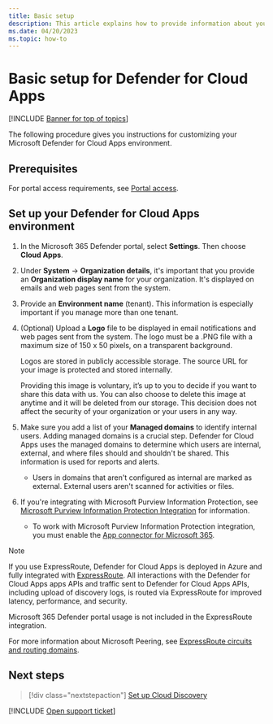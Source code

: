 ```yaml
---
title: Basic setup
description: This article explains how to provide information about your organization in Defender for Cloud Apps.
ms.date: 04/20/2023
ms.topic: how-to
---
```

# Basic setup for Defender for Cloud Apps

[!INCLUDE [Banner for top of topics](includes/banner.md)]

The following procedure gives you instructions for customizing your Microsoft Defender for Cloud Apps environment.

## Prerequisites

For portal access requirements, see [Portal access](network-requirements.md#portal-access).

## Set up your Defender for Cloud Apps environment

1. In the Microsoft 365 Defender portal, select **Settings**. Then choose **Cloud Apps**.

1. Under **System** -> **Organization details**, it's important that you provide an **Organization display name** for your organization. It's displayed on emails and web pages sent from the system.

1. Provide an **Environment name** (tenant). This information is especially important if you manage more than one tenant.

1. (Optional) Upload a **Logo** file to be displayed in email notifications and web pages sent from the system. The logo must be a .PNG file with a maximum size of 150 x 50 pixels, on a transparent background.

   Logos are stored in publicly accessible storage. The source URL for your image is protected and stored internally. 

   Providing this image is voluntary, it’s up to you to decide if you want to share this data with us. You can also choose to delete this image at anytime and it will be deleted from our storage. This decision does not affect the security of your organization or your users in any way.

1. Make sure you add a list of your **Managed domains** to identify internal users. Adding managed domains is a crucial step. Defender for Cloud Apps uses the managed domains to determine which users are internal, external, and where files should and shouldn't be shared. This information is used for reports and alerts.

    * Users in domains that aren't configured as internal are marked as external. External users aren't scanned for activities or files.

1. If you're integrating with Microsoft Purview Information Protection, see [Microsoft Purview Information Protection Integration](azip-integration.md) for information.

    * To work with Microsoft Purview Information Protection integration, you must enable the [App connector for Microsoft 365](./connect-office-365.md).

> [!NOTE]
> If you use ExpressRoute, Defender for Cloud Apps is deployed in Azure and fully integrated with [ExpressRoute](/azure/expressroute/expressroute-introduction). All interactions with the Defender for Cloud Apps apps APIs and traffic sent to Defender for Cloud Apps APIs, including upload of discovery logs, is routed via ExpressRoute for improved latency, performance, and security.
>
> Microsoft 365 Defender portal usage is not included in the ExpressRoute integration.
>
> For more information about Microsoft Peering, see [ExpressRoute circuits and routing domains](/azure/expressroute/expressroute-circuit-peerings).

## Next steps

> [!div class="nextstepaction"]
> [Set up Cloud Discovery](set-up-cloud-discovery.md)

[!INCLUDE [Open support ticket](includes/support.md)]
